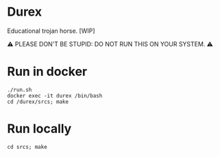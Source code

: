 # Durex
Educational trojan horse. [WIP]

:warning: PLEASE DON'T BE STUPID: DO NOT RUN THIS ON YOUR SYSTEM. :warning:

# Run in docker
```
./run.sh
docker exec -it durex /bin/bash 
cd /durex/srcs; make
```
# Run locally
```
cd srcs; make
```
